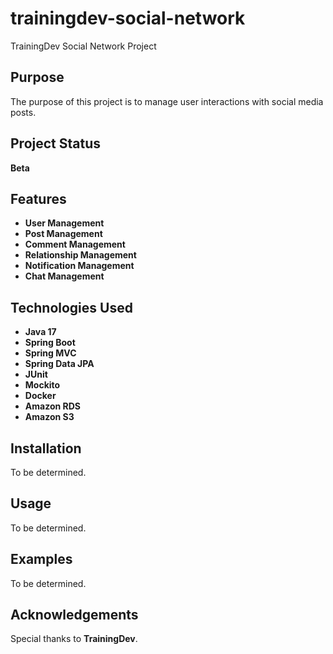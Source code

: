 # trainingdev-social-network
TrainingDev Social Network Project

## Purpose
The purpose of this project is to manage user interactions with social media posts.

## Project Status
**Beta**

## Features
- **User Management**
- **Post Management**
- **Comment Management**
- **Relationship Management**
- **Notification Management**
- **Chat Management**

## Technologies Used
- **Java 17**
- **Spring Boot**
- **Spring MVC**
- **Spring Data JPA**
- **JUnit**
- **Mockito**
- **Docker**
- **Amazon RDS**
- **Amazon S3**

## Installation
To be determined.

## Usage
To be determined.

## Examples
To be determined.

## Acknowledgements
Special thanks to **TrainingDev**.

